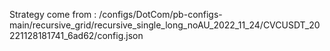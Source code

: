 Strategy come from : /configs/DotCom/pb-configs-main/recursive_grid/recursive_single_long_noAU_2022_11_24/CVCUSDT_20221128181741_6ad62/config.json